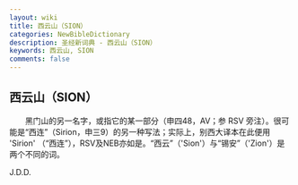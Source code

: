 ```yaml
---
layout: wiki
title: 西云山（SION）
categories: NewBibleDictionary
description: 圣经新词典 - 西云山（SION）
keywords: 西云山, SION
comments: false
---
```


## 西云山（SION）

　　黑门山的另一名字，或指它的某一部分（申四48，AV；参 RSV 旁注）。很可能是“西连”（Sirion，申三9）的另一种写法；实际上，别西大译本在此便用 'Sirion' （“西连”），RSV及NEB亦如是。“西云”（'Sion'）与“锡安”（'Zion'）是两个不同的词。

J.D.D.








